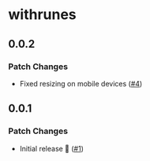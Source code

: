 # withrunes

## 0.0.2

### Patch Changes

- Fixed resizing on mobile devices ([#4](https://github.com/svecosystem/withrunes/pull/4))

## 0.0.1

### Patch Changes

- Initial release 🎉 ([#1](https://github.com/svecosystem/withrunes/pull/1))
